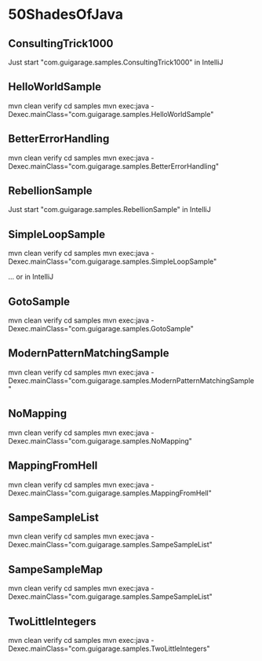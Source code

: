 # 50ShadesOfJava

## ConsultingTrick1000

Just start "com.guigarage.samples.ConsultingTrick1000" in IntelliJ

## HelloWorldSample

mvn clean verify
cd samples
mvn exec:java -Dexec.mainClass="com.guigarage.samples.HelloWorldSample"

## BetterErrorHandling

mvn clean verify
cd samples
mvn exec:java -Dexec.mainClass="com.guigarage.samples.BetterErrorHandling"

## RebellionSample

Just start "com.guigarage.samples.RebellionSample" in IntelliJ

## SimpleLoopSample

mvn clean verify
cd samples
mvn exec:java -Dexec.mainClass="com.guigarage.samples.SimpleLoopSample"

... or in IntelliJ

## GotoSample

mvn clean verify
cd samples
mvn exec:java -Dexec.mainClass="com.guigarage.samples.GotoSample"

## ModernPatternMatchingSample

mvn clean verify
cd samples
mvn exec:java -Dexec.mainClass="com.guigarage.samples.ModernPatternMatchingSample"

## NoMapping

mvn clean verify
cd samples
mvn exec:java -Dexec.mainClass="com.guigarage.samples.NoMapping"

## MappingFromHell

mvn clean verify
cd samples
mvn exec:java -Dexec.mainClass="com.guigarage.samples.MappingFromHell"

## SampeSampleList

mvn clean verify
cd samples
mvn exec:java -Dexec.mainClass="com.guigarage.samples.SampeSampleList"

## SampeSampleMap

mvn clean verify
cd samples
mvn exec:java -Dexec.mainClass="com.guigarage.samples.SampeSampleList"

## TwoLittleIntegers

mvn clean verify
cd samples
mvn exec:java -Dexec.mainClass="com.guigarage.samples.TwoLittleIntegers"
